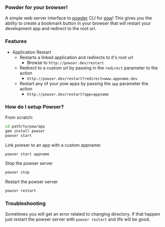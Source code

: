 ### Powder for your browser!
A simple web server interface to [powder](https://rubygems.org/gems/powder) CLI for [pow](http://pow.cx/)! This gives you the ability to create a bookmark button in your browser that will restart your development app and redirect to the root url.

### Features
* Application Restart
 	* Restarts a linked application and redirects to it's root url
		* Browse to `http://powser.dev/restart`
	* Redirect to a custom url by passing in the `redirect` parameter to the action
		* `http://powser.dev/restart?redirect=www.appname.dev`
	* Restart any of your pow apps by passing the `app` parameter the action
		* `http://powser.dev/restart?app=appname`

### How do I setup Powser?
From scratch:

```sh
cd path/to/pow/app
gem install powser
powser start
```

Link powser to an app with a custom appname:

```sh
powser start appname
```

Stop the powser server

```sh
powser stop
```

Restart the powser server

```sh
powser restart
```

### Troubleshooting
Sometimes you will get an error related to changing directory. If that happen just restart the powser server with `powser restart` and life will be good.